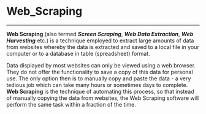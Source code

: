 # Web_Scraping

---

**Web Scraping** (also termed ***Screen Scraping***, ***Web Data Extraction***, ***Web Harvesting*** etc.) is a technique employed to extract large amounts of data from websites whereby the data is extracted and saved to a local file in your computer or to a database in table (spreadsheet) format.

Data displayed by most websites can only be viewed using a web browser. They do not offer the functionality to save a copy of this data for personal use. The only option then is to manually copy and paste the data - a very tedious job which can take many hours or sometimes days to complete. **Web Scraping** is the technique of automating this process, so that instead of manually copying the data from websites, the Web Scraping software will perform the same task within a fraction of the time.
